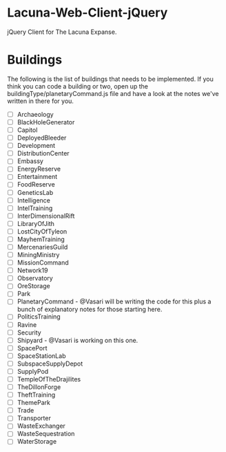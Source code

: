 Lacuna-Web-Client-jQuery
========================

jQuery Client for The Lacuna Expanse.


Buildings
=========

The following is the list of buildings that needs to be implemented. If you think you can code a building or two, open up the buildingType/planetaryCommand.js file and have a look at the notes we've written in there for you.

- [ ] Archaeology
- [ ] BlackHoleGenerator
- [ ] Capitol
- [ ] DeployedBleeder
- [ ] Development
- [ ] DistributionCenter
- [ ] Embassy
- [ ] EnergyReserve
- [ ] Entertainment
- [ ] FoodReserve
- [ ] GeneticsLab
- [ ] Intelligence
- [ ] IntelTraining
- [ ] InterDimensionalRift
- [ ] LibraryOfJith
- [ ] LostCityOfTyleon
- [ ] MayhemTraining
- [ ] MercenariesGuild
- [ ] MiningMinistry
- [ ] MissionCommand
- [ ] Network19
- [ ] Observatory
- [ ] OreStorage
- [ ] Park
- [ ] PlanetaryCommand - @Vasari will be writing the code for this plus a bunch of explanatory notes for those starting here.
- [ ] PoliticsTraining
- [ ] Ravine
- [ ] Security
- [ ] Shipyard - @Vasari is working on this one.
- [ ] SpacePort
- [ ] SpaceStationLab
- [ ] SubspaceSupplyDepot
- [ ] SupplyPod
- [ ] TempleOfTheDrajilites
- [ ] TheDillonForge
- [ ] TheftTraining
- [ ] ThemePark
- [ ] Trade
- [ ] Transporter
- [ ] WasteExchanger
- [ ] WasteSequestration
- [ ] WaterStorage
